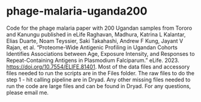 # phage-malaria-uganda200
Code for the phage malaria paper with 200 Ugandan samples from Tororo and Kanungu published in eLife
Raghavan, Madhura, Katrina L Kalantar, Elias Duarte, Noam Teyssier, Saki Takahashi, Andrew F Kung, Jayant V Rajan, et al. “Proteome-Wide Antigenic Profiling in Ugandan Cohorts Identifies Associations between Age, Exposure Intensity, and Responses to Repeat-Containing Antigens in Plasmodium Falciparum.” eLife. 2023. https://doi.org/10.7554/ELIFE.81401.
Most of the data files and accessory files needed to run the scripts are in the Files folder. 
The raw files to do the step 1 - hit calling pipeline are in Dryad. 
Any other missing files needed to run the code are large files and can be found in Dryad. 
For any questions, please email me. 
